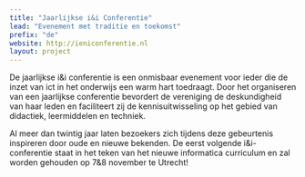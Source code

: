```yaml
---
title: "Jaarlijkse i&i Conferentie"
lead: "Evenement met traditie en toekomst"
prefix: "de"
website: http://ieniconferentie.nl
layout: project
---
```

De jaarlijkse i&i conferentie is een onmisbaar evenement voor ieder die de inzet van ict in het onderwijs een warm hart toedraagt.
Door het organiseren van een jaarlijkse conferentie bevordert de vereniging de deskundigheid van haar leden en faciliteert zij de kennisuitwisseling op het gebied van didactiek, leermiddelen en techniek.

Al meer dan twintig jaar laten bezoekers zich tijdens deze gebeurtenis inspireren door oude en nieuwe bekenden. De eerst volgende i&i-conferentie staat in het teken van het nieuwe informatica curriculum en zal worden gehouden op 7&8 november te Utrecht! 
